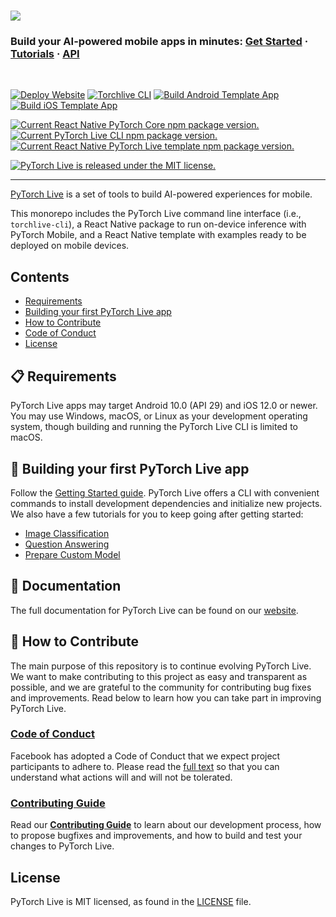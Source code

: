 <h1>
  <a href="https://pytorch.org/live/">
    <img src="./website/static/img/PyTorchLive_Logo.png" />
  </a>
</h1>

<h3>
  Build your AI-powered mobile apps in minutes:
  <a href="https://pytorch.org/live/docs/tutorials/get-started">Get Started</a>
  <span> · </span>
  <a href="https://pytorch.org/live/docs/tutorials/image-classification">Tutorials</a>
  <span> · </span>
  <a href="https://pytorch.org/live/docs/api/cli">API</a>
</h3>

<p>&nbsp;</p>

[![Deploy Website](https://github.com/pytorch/live/actions/workflows/deploy-website.yml/badge.svg)](https://github.com/pytorch/live/actions/workflows/deploy-website.yml) [![Torchlive CLI](https://github.com/pytorch/live/actions/workflows/build-cli.yml/badge.svg)](https://github.com/pytorch/live/actions/workflows/build-cli.yml) [![Build Android Template App](https://github.com/pytorch/live/actions/workflows/build-template-android.yml/badge.svg)](https://github.com/pytorch/live/actions/workflows/build-template-android.yml) [![Build iOS Template App](https://github.com/pytorch/live/actions/workflows/build-template-ios.yml/badge.svg)](https://github.com/pytorch/live/actions/workflows/build-template-ios.yml)

<p>
  <a href="https://www.npmjs.org/package/react-native-pytorch-core">
    <img src="https://img.shields.io/npm/v/react-native-pytorch-core?label=react-native-pytorch-core" alt="Current React Native PyTorch Core npm package version." />
  </a>
  <a href="https://www.npmjs.org/package/torchlive-cli">
    <img src="https://img.shields.io/npm/v/torchlive-cli?label=torchlive-cli" alt="Current PyTorch Live CLI npm package version." />
  </a>
  <a href="https://www.npmjs.org/package/react-native-template-pytorch-live">
    <img src="https://img.shields.io/npm/v/react-native-template-pytorch-live?label=react-native-template-pytorch-live" alt="Current React Native PyTorch Live template npm package version." />
  </a>
</p>

<p>
  <a href="https://github.com/pytorch/live/blob/main/LICENSE">
    <img src="https://img.shields.io/badge/license-MIT-blue.svg" alt="PyTorch Live is released under the MIT license." />
  </a>
</p>

----------------------

[PyTorch Live](https://pytorch.org/live/) is a set of tools to build AI-powered experiences for mobile.

This monorepo includes the PyTorch Live command line interface (i.e., `torchlive-cli`), a React Native package to run on-device inference with PyTorch Mobile, and a React Native template with examples ready to be deployed on mobile devices.

## Contents
- [Requirements](#-requirements)
- [Building your first PyTorch Live app](#-building-your-first-pytorch-live-app)
- [How to Contribute](#-how-to-contribute)
- [Code of Conduct](#code-of-conduct)
- [License](#-license)

## 📋 Requirements
PyTorch Live apps may target Android 10.0 (API 29) and iOS 12.0 or newer. You may use Windows, macOS, or Linux as your development operating system, though building and running the PyTorch Live CLI is limited to macOS.

## 🎉 Building your first PyTorch Live app
Follow the [Getting Started guide](https://pytorch.org/live/docs/tutorials/get-started). PyTorch Live offers a CLI with convenient commands to install development dependencies and initialize new projects. We also have a few tutorials for you to keep going after getting started:

* [Image Classification](https://pytorch.org/live/docs/tutorials/image-classification)
* [Question Answering](https://pytorch.org/live/docs/tutorials/question-answering)
* [Prepare Custom Model](https://pytorch.org/live/docs/tutorials/prepare-custom-model)

## 📖 Documentation

The full documentation for PyTorch Live can be found on our [website](https://pytorch.org/live/).

## 👏 How to Contribute
The main purpose of this repository is to continue evolving PyTorch Live. We want to make contributing to this project as easy and transparent as possible, and we are grateful to the community for contributing bug fixes and improvements. Read below to learn how you can take part in improving PyTorch Live.

### [Code of Conduct][code]
Facebook has adopted a Code of Conduct that we expect project participants to adhere to.
Please read the [full text][code] so that you can understand what actions will and will not be tolerated.

[code]: https://code.fb.com/codeofconduct/

### [Contributing Guide][contribute]
Read our [**Contributing Guide**][contribute] to learn about our development process, how to propose bugfixes and improvements, and how to build and test your changes to PyTorch Live.

[contribute]: CONTRIBUTING.md

## License
PyTorch Live is MIT licensed, as found in the [LICENSE][license] file.

[license]: LICENSE.md
